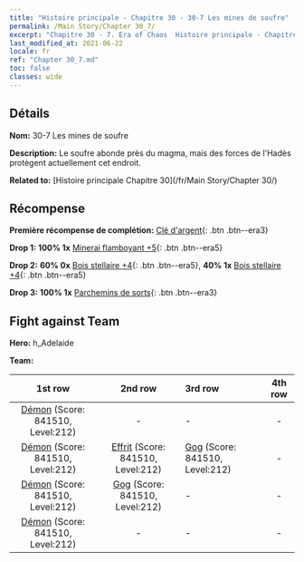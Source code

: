 ```yaml
---
title: "Histoire principale - Chapitre 30 - 30-7 Les mines de soufre"
permalink: /Main Story/Chapter 30_7/
excerpt: "Chapitre 30 - 7. Era of Chaos  Histoire principale - Chapitre 30_7. 30-7 Les mines de soufre"
last_modified_at: 2021-06-22
locale: fr
ref: "Chapter 30_7.md"
toc: false
classes: wide
---
```


## Détails

 **Nom:** 30-7 Les mines de soufre

 **Description:** Le soufre abonde près du magma, mais des forces de l'Hadès protègent actuellement cet endroit.

 **Related to:** [Histoire principale Chapitre 30](/fr/Main Story/Chapter 30/)

## Récompense

 **Première récompense de complétion:** [Clé d'argent](/ItemsFR/con_693/){: .btn .btn--era3}

 **Drop 1:** **100% 1x** [Minerai flamboyant +5](/ItemsFR/mat_96/){: .btn .btn--era5}

 **Drop 2:** **60% 0x** [Bois stellaire +4](/ItemsFR/mat_90/){: .btn .btn--era5}, **40% 1x** [Bois stellaire +4](/ItemsFR/mat_90/){: .btn .btn--era5}

 **Drop 3:** **100% 1x** [Parchemins de sorts](/ItemsFR/con_694/){: .btn .btn--era3}


## Fight against Team
 **Hero:** h_Adelaide

 **Team:**


  | 1st row | 2nd row | 3rd row | 4th row |
  |:----:|:----:|:----|:----:|
  | [Démon](/fr/units/Demon/) (Score: 841510, Level:212)  | - | - | - |
  | [Démon](/fr/units/Demon/) (Score: 841510, Level:212)  | [Effrit](/fr/units/Efreeti/) (Score: 841510, Level:212)  | [Gog](/fr/units/Gog/) (Score: 841510, Level:212)  | - |
  | [Démon](/fr/units/Demon/) (Score: 841510, Level:212)  | [Gog](/fr/units/Gog/) (Score: 841510, Level:212)  | - | - |
  | [Démon](/fr/units/Demon/) (Score: 841510, Level:212)  | - | - | - |


